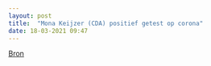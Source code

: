 ```yaml
---
layout: post
title:  "Mona Keijzer (CDA) positief getest op corona"
date: 18-03-2021 09:47
---
```


[Bron](https://nos.nl/artikel/2373629-staatssecretaris-mona-keijzer-heeft-corona-kabinet-moet-zich-laten-testen.html)
